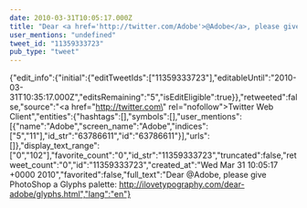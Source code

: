 ```yaml
---
date: 2010-03-31T10:05:17.000Z
title: "Dear <a href='http://twitter.com/Adobe'>@Adobe</a>, please give PhotoShop a Glyphs palette: http://ilovetypography.com/dear-adobe/glyphs.html″"
user_mentions: "undefined"
tweet_id: "11359333723"
pub_type: "tweet"
---
```

{"edit_info":{"initial":{"editTweetIds":["11359333723"],"editableUntil":"2010-03-31T10:35:17.000Z","editsRemaining":"5","isEditEligible":true}},"retweeted":false,"source":"<a href=\"http://twitter.com\" rel=\"nofollow\">Twitter Web Client</a>","entities":{"hashtags":[],"symbols":[],"user_mentions":[{"name":"Adobe","screen_name":"Adobe","indices":["5","11"],"id_str":"63786611","id":"63786611"}],"urls":[]},"display_text_range":["0","102"],"favorite_count":"0","id_str":"11359333723","truncated":false,"retweet_count":"0","id":"11359333723","created_at":"Wed Mar 31 10:05:17 +0000 2010","favorited":false,"full_text":"Dear @Adobe, please give PhotoShop a Glyphs palette: http://ilovetypography.com/dear-adobe/glyphs.html","lang":"en"}
